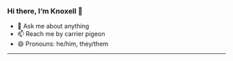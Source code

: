 ### Hi there, I‘m Knoxell 👋

- 💬 Ask me about anything
- 📫 Reach me by carrier pigeon 
- 😄 Pronouns: he/him, they/them
****
<!--
**knoxell/knoxell** is a ✨ _special_ ✨ repository because its `README.md` (this file) appears on your GitHub profile.

Here are some ideas to get you started:
- 📚 I‘m currently 
- 🔭 I’m currently working on ...
- 🌱 I’m currently learning ...
- 👯 I’m looking to collaborate on ...
- 🤔 I’m looking for help with ...
- ⚡ Fun fact: ...
-->

